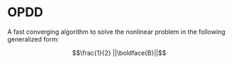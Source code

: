 # OPDD
A fast converging algorithm to solve the nonlinear problem in the following generalized form:

$$\frac{1}{2} ||\boldface{B}||$$
